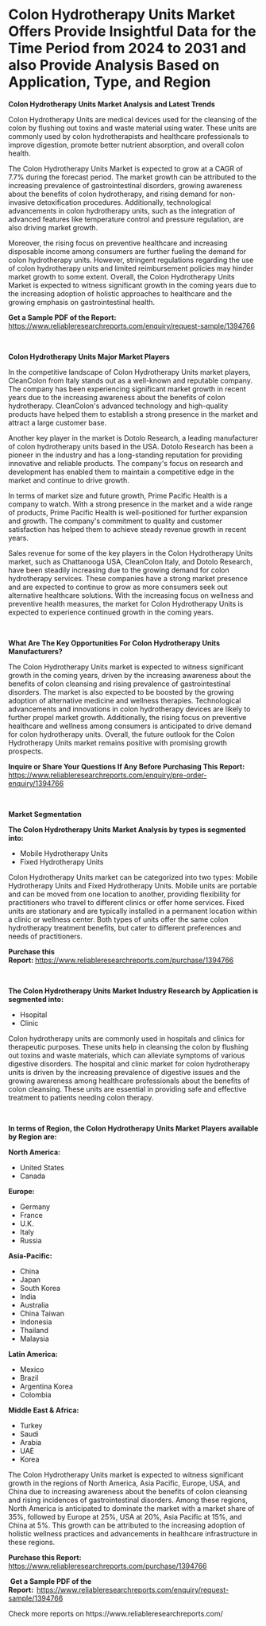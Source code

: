 <p><h1>Colon Hydrotherapy Units Market Offers Provide Insightful Data for the Time Period from 2024 to 2031 and also Provide Analysis Based on Application, Type, and Region</h1></p><p><strong>Colon Hydrotherapy Units Market Analysis and Latest Trends</strong></p>
<p><p>Colon Hydrotherapy Units are medical devices used for the cleansing of the colon by flushing out toxins and waste material using water. These units are commonly used by colon hydrotherapists and healthcare professionals to improve digestion, promote better nutrient absorption, and overall colon health.</p><p>The Colon Hydrotherapy Units Market is expected to grow at a CAGR of 7.7% during the forecast period. The market growth can be attributed to the increasing prevalence of gastrointestinal disorders, growing awareness about the benefits of colon hydrotherapy, and rising demand for non-invasive detoxification procedures. Additionally, technological advancements in colon hydrotherapy units, such as the integration of advanced features like temperature control and pressure regulation, are also driving market growth.</p><p>Moreover, the rising focus on preventive healthcare and increasing disposable income among consumers are further fueling the demand for colon hydrotherapy units. However, stringent regulations regarding the use of colon hydrotherapy units and limited reimbursement policies may hinder market growth to some extent. Overall, the Colon Hydrotherapy Units Market is expected to witness significant growth in the coming years due to the increasing adoption of holistic approaches to healthcare and the growing emphasis on gastrointestinal health.</p></p>
<p><strong>Get a Sample PDF of the Report:&nbsp;</strong> <a href="https://www.reliableresearchreports.com/enquiry/request-sample/1394766">https://www.reliableresearchreports.com/enquiry/request-sample/1394766</a></p>
<p>&nbsp;</p>
<p><strong>Colon Hydrotherapy Units Major Market Players</strong></p>
<p><p>In the competitive landscape of Colon Hydrotherapy Units market players, CleanColon from Italy stands out as a well-known and reputable company. The company has been experiencing significant market growth in recent years due to the increasing awareness about the benefits of colon hydrotherapy. CleanColon's advanced technology and high-quality products have helped them to establish a strong presence in the market and attract a large customer base.</p><p>Another key player in the market is Dotolo Research, a leading manufacturer of colon hydrotherapy units based in the USA. Dotolo Research has been a pioneer in the industry and has a long-standing reputation for providing innovative and reliable products. The company's focus on research and development has enabled them to maintain a competitive edge in the market and continue to drive growth.</p><p>In terms of market size and future growth, Prime Pacific Health is a company to watch. With a strong presence in the market and a wide range of products, Prime Pacific Health is well-positioned for further expansion and growth. The company's commitment to quality and customer satisfaction has helped them to achieve steady revenue growth in recent years.</p><p>Sales revenue for some of the key players in the Colon Hydrotherapy Units market, such as Chattanooga USA, CleanColon Italy, and Dotolo Research, have been steadily increasing due to the growing demand for colon hydrotherapy services. These companies have a strong market presence and are expected to continue to grow as more consumers seek out alternative healthcare solutions. With the increasing focus on wellness and preventive health measures, the market for Colon Hydrotherapy Units is expected to experience continued growth in the coming years.</p></p>
<p>&nbsp;</p>
<p><strong>What Are The Key Opportunities For Colon Hydrotherapy Units Manufacturers?</strong></p>
<p><p>The Colon Hydrotherapy Units market is expected to witness significant growth in the coming years, driven by the increasing awareness about the benefits of colon cleansing and rising prevalence of gastrointestinal disorders. The market is also expected to be boosted by the growing adoption of alternative medicine and wellness therapies. Technological advancements and innovations in colon hydrotherapy devices are likely to further propel market growth. Additionally, the rising focus on preventive healthcare and wellness among consumers is anticipated to drive demand for colon hydrotherapy units. Overall, the future outlook for the Colon Hydrotherapy Units market remains positive with promising growth prospects.</p></p>
<p><strong>Inquire or Share Your Questions If Any Before Purchasing This Report:</strong> <a href="https://www.reliableresearchreports.com/enquiry/pre-order-enquiry/1394766">https://www.reliableresearchreports.com/enquiry/pre-order-enquiry/1394766</a></p>
<p>&nbsp;</p>
<p><strong>Market Segmentation</strong></p>
<p><strong>The Colon Hydrotherapy Units Market Analysis by types is segmented into:</strong></p>
<p><ul><li>Mobile Hydrotherapy Units</li><li>Fixed Hydrotherapy Units</li></ul></p>
<p><p>Colon Hydrotherapy Units market can be categorized into two types: Mobile Hydrotherapy Units and Fixed Hydrotherapy Units. Mobile units are portable and can be moved from one location to another, providing flexibility for practitioners who travel to different clinics or offer home services. Fixed units are stationary and are typically installed in a permanent location within a clinic or wellness center. Both types of units offer the same colon hydrotherapy treatment benefits, but cater to different preferences and needs of practitioners.</p></p>
<p><strong>Purchase this Report:&nbsp;</strong><a href="https://www.reliableresearchreports.com/purchase/1394766">https://www.reliableresearchreports.com/purchase/1394766</a></p>
<p>&nbsp;</p>
<p><strong>The Colon Hydrotherapy Units Market Industry Research by Application is segmented into:</strong></p>
<p><ul><li>Hsopital</li><li>Clinic</li></ul></p>
<p><p>Colon hydrotherapy units are commonly used in hospitals and clinics for therapeutic purposes. These units help in cleansing the colon by flushing out toxins and waste materials, which can alleviate symptoms of various digestive disorders. The hospital and clinic market for colon hydrotherapy units is driven by the increasing prevalence of digestive issues and the growing awareness among healthcare professionals about the benefits of colon cleansing. These units are essential in providing safe and effective treatment to patients needing colon therapy.</p></p>
<p>&nbsp;</p>
<p><strong>In terms of Region, the Colon Hydrotherapy Units Market Players available by Region are:</strong></p>
<p>
    <p> <strong> North America: </strong>
        <ul>
            <li>United States</li>
            <li>Canada</li>
        </ul>
        </p> 
    <p> <strong> Europe: </strong>
        <ul>
            <li>Germany</li>
            <li>France</li>
            <li>U.K.</li>
            <li>Italy</li>
            <li>Russia</li>
        </ul>
        </p> 
    <p> <strong> Asia-Pacific: </strong>
        <ul>
            <li>China</li>
            <li>Japan</li>
            <li>South Korea</li>
            <li>India</li>
            <li>Australia</li>
            <li>China Taiwan</li>
            <li>Indonesia</li>
            <li>Thailand</li>
            <li>Malaysia</li>
        </ul>
        </p> 
    <p> <strong> Latin America: </strong>
        <ul>
            <li>Mexico</li>
            <li>Brazil</li>
            <li>Argentina Korea</li>
            <li>Colombia</li>
        </ul>
        </p> 
    <p> <strong> Middle East & Africa: </strong>
        <ul>
            <li>Turkey</li>
            <li>Saudi</li>
            <li>Arabia</li>
            <li>UAE</li>
            <li>Korea</li>
        </ul>
    </p>
    </p>
<p><p>The Colon Hydrotherapy Units market is expected to witness significant growth in the regions of North America, Asia Pacific, Europe, USA, and China due to increasing awareness about the benefits of colon cleansing and rising incidences of gastrointestinal disorders. Among these regions, North America is anticipated to dominate the market with a market share of 35%, followed by Europe at 25%, USA at 20%, Asia Pacific at 15%, and China at 5%. This growth can be attributed to the increasing adoption of holistic wellness practices and advancements in healthcare infrastructure in these regions.</p></p>
<p><strong>Purchase this Report: </strong><a href="https://www.reliableresearchreports.com/purchase/1394766">https://www.reliableresearchreports.com/purchase/1394766</a></p>
<p>&nbsp;<strong>Get a Sample PDF of the Report:&nbsp;&nbsp;</strong><a href="https://www.reliableresearchreports.com/enquiry/request-sample/1394766">https://www.reliableresearchreports.com/enquiry/request-sample/1394766</a></p>
<p><strong></strong></p>
<p>Check more reports on https://www.reliableresearchreports.com/</p>